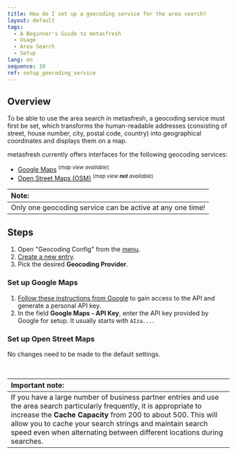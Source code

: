 ```yaml
---
title: How do I set up a geocoding service for the area search?
layout: default
tags:
  - A Beginner's Guide to metasfresh
  - Usage
  - Area Search
  - Setup
lang: en
sequence: 10
ref: setup_geocoding_service
---
```


## Overview
To be able to use the area search in metasfresh, a geocoding service must first be set, which transforms the human-readable addresses (consisting of street, house number, city, postal code, country) into geographical coordinates and displays them on a map.

metasfresh currently offers interfaces for the following geocoding services:
- <a href="#google-maps" title="Set up Google Maps">Google Maps</a> <sup>(<em>map view available</em>)</sup>
- <a href="#open-street-maps" title="Set up Open Street Maps">Open Street Maps (OSM)</a> <sup>(<em>map view <strong>not</strong> available</em>)</sup>

| **Note:** |
| :--- |
| Only one geocoding service can be active at any one time! |

## Steps
1. Open "Geocoding Config" from the [menu](Menu).
1. [Create a new entry](New_Record_Window).
1. Pick the desired **Geocoding Provider**.

### <a name="google-maps">Set up Google Maps</a>
1. <a href="https://cloud.google.com/maps-platform/pricing/" title="API access via the Google Maps Platform" target="blank">Follow these instructions from Google</a> to gain access to the API and generate a personal API key.
1. In the field **Google Maps - API Key**, enter the API key provided by Google for setup. It usually starts with `AIza...`.

### <a name="open-street-maps">Set up Open Street Maps</a>
No changes need to be made to the default settings.

<br>

| **Important note:** |
| :--- |
| If you have a large number of business partner entries and use the area search particularly frequently,  it is appropriate to increase the **Cache Capacity** from 200 to about 500. This will allow you to cache your search strings and maintain search speed even when alternating between different locations during searches. |

